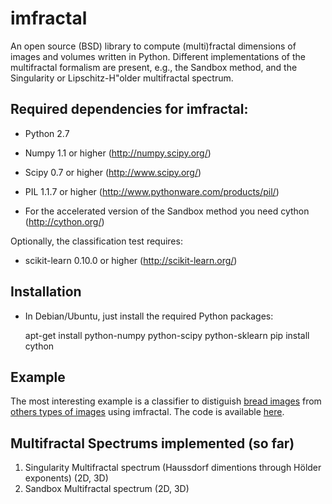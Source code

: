 imfractal
=======

An open source (BSD) library to compute (multi)fractal dimensions of images and volumes written in Python. Different implementations of the multifractal formalism are present, e.g., the Sandbox method, and the Singularity or Lipschitz-H\"older multifractal spectrum.

## Required dependencies for imfractal:

* Python 2.7
* Numpy 1.1 or higher       (http://numpy.scipy.org/)   
* Scipy 0.7 or higher       (http://www.scipy.org/)
* PIL 1.1.7 or higher       (http://www.pythonware.com/products/pil/)

* For the accelerated version of the Sandbox method you need cython (http://cython.org/)

Optionally, the classification test requires:

* scikit-learn 0.10.0 or higher (http://scikit-learn.org/)

## Installation

* In Debian/Ubuntu, just install the required Python packages:


    apt-get install python-numpy python-scipy python-sklearn
    pip install cython

## Example

The most interesting example is a classifier to distiguish [bread images](https://github.com/rbaravalle/imfractal/tree/master/images/test/bread) from [others types of images](https://github.com/rbaravalle/imfractal/tree/master/images/test/nonbread) using imfractal. The code is available [here](https://github.com/rbaravalle/imfractal/blob/master/tests/test_classifier.py).

## Multifractal Spectrums implemented (so far)

1. Singularity Multifractal spectrum (Haussdorf dimentions through Hölder exponents) (2D, 3D)
2. Sandbox Multifractal spectrum (2D, 3D)
